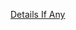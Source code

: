 [Details If Any](https://github.com/deathbybandaid/piholeparser/blob/master/RecentRunLogs/parsingscripts/EasyListLithuaniaEasyList.md)


